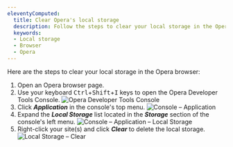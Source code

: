 ```yaml
---
eleventyComputed:
  title: Clear Opera's local storage
  description: Follow the steps to clear your local storage in the Opera browser.
  keywords:
  - Local storage
  - Browser
  - Opera
---
```

Here are the steps to clear your local storage in the Opera browser:

1. Open an Opera browser page.
1. Use your keyboard <kbd>Ctrl</kbd>+<kbd>Shift</kbd>+<kbd>I</kbd> keys to open the Opera Developer Tools Console.
![Opera Developer Tools Console](https://cdnweb.devolutions.net/docs/docs_en_kb_KB4873.png)
1. Click ***Application*** in the console's top menu.
![Console – Application](https://cdnweb.devolutions.net/docs/docs_en_kb_KB4874.png)
1. Expand the ***Local Storage*** list located in the ***Storage*** section of the console's left menu.
![Console – Application – Local Storage](https://cdnweb.devolutions.net/docs/docs_en_kb_KB4875.png)
1. Right-click your site(s) and click ***Clear*** to delete the local storage.
![Local Storage – Clear](https://cdnweb.devolutions.net/docs/docs_en_kb_KB4876.png)